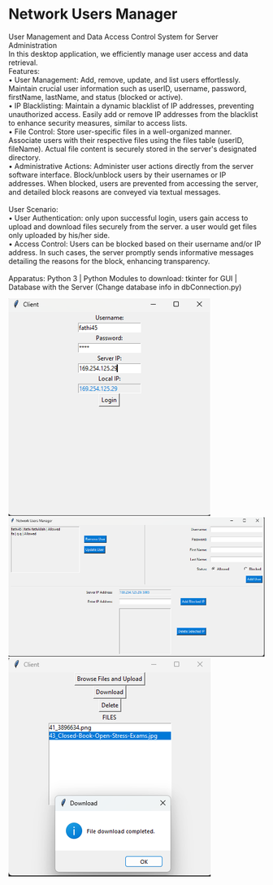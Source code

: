 # Network Users Manager

  User Management and Data Access Control System for Server Administration<br>
  In this desktop application, we efficiently manage user access and data retrieval.<br>
  Features:<br>
    • User Management: Add, remove, update, and list users effortlessly. Maintain crucial user information such as userID, username, password, firstName, lastName, and status (blocked or active).<br>
    • IP Blacklisting: Maintain a dynamic blacklist of IP addresses, preventing unauthorized access. Easily add or remove IP addresses from the blacklist to enhance security measures, similar to access lists.<br>
    • File Control: Store user-specific files in a well-organized manner. Associate users with their respective files using the files table (userID, fileName). Actual file content is securely stored in the server's designated directory.<br>
    • Administrative Actions: Administer user actions directly from the server software interface. Block/unblock users by their usernames or IP addresses. When blocked, users are prevented from accessing the server, and detailed block reasons are conveyed via textual messages.<br>
  <br>
  User Scenario:<br>
    • User Authentication: only upon successful login, users gain access to upload and download files securely from the server. a user would get files only uploaded by his/her side.<br>
    • Access Control: Users can be blocked based on their username and/or IP address. In such cases, the server promptly sends informative messages detailing the reasons for the block, enhancing transparency.<br>
<br>
  Apparatus: Python 3 | Python Modules to download: tkinter for GUI | Database with the Server (Change database info in dbConnection.py) <br>

![](1-client.png)
![](2-ServerbeforeBlock.png)
![](3-download.png)

